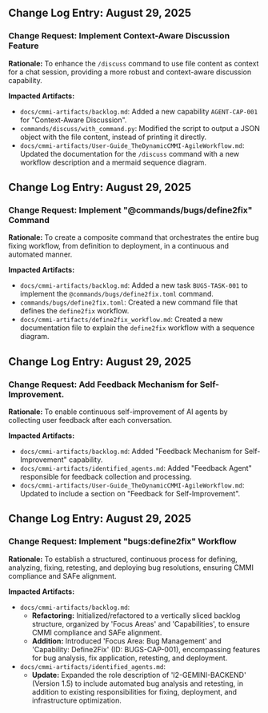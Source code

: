 ## Change Log Entry: August 29, 2025

### Change Request: Implement Context-Aware Discussion Feature

**Rationale:** To enhance the `/discuss` command to use file content as context for a chat session, providing a more robust and context-aware discussion capability.

**Impacted Artifacts:**
*   `docs/cmmi-artifacts/backlog.md`: Added a new capability `AGENT-CAP-001` for "Context-Aware Discussion".
*   `commands/discuss/with_command.py`: Modified the script to output a JSON object with the file content, instead of printing it directly.
*   `docs/cmmi-artifacts/User-Guide_TheDynamicCMMI-AgileWorkflow.md`: Updated the documentation for the `/discuss` command with a new workflow description and a mermaid sequence diagram.

## Change Log Entry: August 29, 2025

### Change Request: Implement "@commands/bugs/define2fix" Command

**Rationale:** To create a composite command that orchestrates the entire bug fixing workflow, from definition to deployment, in a continuous and automated manner.

**Impacted Artifacts:**
*   `docs/cmmi-artifacts/backlog.md`: Added a new task `BUGS-TASK-001` to implement the `@commands/bugs/define2fix.toml` command.
*   `commands/bugs/define2fix.toml`: Created a new command file that defines the `define2fix` workflow.
*   `docs/cmmi-artifacts/define2fix_workflow.md`: Created a new documentation file to explain the `define2fix` workflow with a sequence diagram.

## Change Log Entry: August 29, 2025

### Change Request: Add Feedback Mechanism for Self-Improvement.

**Rationale:** To enable continuous self-improvement of AI agents by collecting user feedback after each conversation.

**Impacted Artifacts:**
*   `docs/cmmi-artifacts/backlog.md`: Added "Feedback Mechanism for Self-Improvement" capability.
*   `docs/cmmi-artifacts/identified_agents.md`: Added "Feedback Agent" responsible for feedback collection and processing.
*   `docs/cmmi-artifacts/User-Guide_TheDynamicCMMI-AgileWorkflow.md`: Updated to include a section on "Feedback for Self-Improvement".

## Change Log Entry: August 29, 2025

### Change Request: Implement "bugs:define2fix" Workflow

**Rationale:** To establish a structured, continuous process for defining, analyzing, fixing, retesting, and deploying bug resolutions, ensuring CMMI compliance and SAFe alignment.

**Impacted Artifacts:**
*   `docs/cmmi-artifacts/backlog.md`:
    *   **Refactoring:** Initialized/refactored to a vertically sliced backlog structure, organized by 'Focus Areas' and 'Capabilities', to ensure CMMI compliance and SAFe alignment.
    *   **Addition:** Introduced 'Focus Area: Bug Management' and 'Capability: Define2Fix' (ID: BUGS-CAP-001), encompassing features for bug analysis, fix application, retesting, and deployment.
*   `docs/cmmi-artifacts/identified_agents.md`:
    *   **Update:** Expanded the role description of 'I2-GEMINI-BACKEND' (Version 1.5) to include automated bug analysis and retesting, in addition to existing responsibilities for fixing, deployment, and infrastructure optimization.